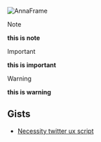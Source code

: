 ![AnnaFrame](https://user-images.githubusercontent.com/22392956/236111023-fddfd0df-72ea-41e2-ace0-3da24bb4e3a1.png)

> [!NOTE]  
> **this is note**

> [!IMPORTANT]  
> **this is important**

> [!WARNING]  
> **this is warning**

## Gists
- [Necessity twitter ux script](https://gist.github.com/LTurret)
